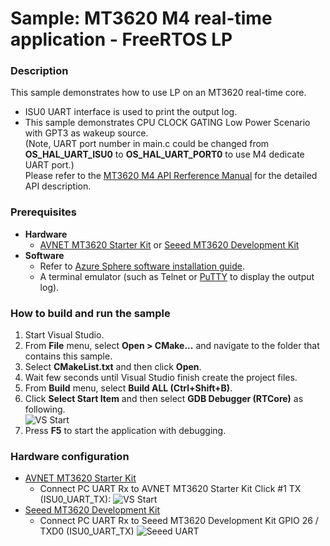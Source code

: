 # Sample: MT3620 M4 real-time application - FreeRTOS LP
### Description
This sample demonstrates how to use LP on an MT3620 real-time core.
- ISU0 UART interface is used to print the output log.
- This sample demonstrates CPU CLOCK GATING Low Power Scenario with GPT3 as wakeup source.  
(Note, UART port number in main.c could be changed from **OS_HAL_UART_ISU0** to **OS_HAL_UART_PORT0** to use M4 dedicate UART port.)  
Please refer to the [MT3620 M4 API Rerference Manual](https://support.mediatek.com/AzureSphere/mt3620/M4_API_Reference_Manual) for the detailed API description.

### Prerequisites
* **Hardware**
    * [AVNET MT3620 Starter Kit](https://www.avnet.com/shop/us/products/avnet-engineering-services/aes-ms-mt3620-sk-g-3074457345636825680/) or [Seeed MT3620 Development Kit](https://www.seeedstudio.com/Azure-Sphere-MT3620-Development-Kit-US-Version-p-3052.html)
* **Software**
    * Refer to [Azure Sphere software installation guide](https://docs.microsoft.com/en-ca/azure-sphere/install/overview).
    * A terminal emulator (such as Telnet or [PuTTY](https://www.chiark.greenend.org.uk/~sgtatham/putty/) to display the output log).

### How to build and run the sample
1. Start Visual Studio.  
2. From **File** menu, select **Open > CMake...** and navigate to the folder that contains this sample.  
3. Select **CMakeList.txt** and then click **Open**.  
4. Wait few seconds until Visual Studio finish create the project files.
5. From **Build** menu, select **Build ALL (Ctrl+Shift+B)**.  
6. Click **Select Start Item** and then select **GDB Debugger (RTCore)** as following.  
    ![VS Start](../../BareMetal/MT3620_RTApp_BareMetal_HelloWorld/pic/select_start_item.jpg)
7. Press **F5** to start the application with debugging.  

### Hardware configuration
* [AVNET MT3620 Starter Kit](https://www.avnet.com/shop/us/products/avnet-engineering-services/aes-ms-mt3620-sk-g-3074457345636825680/)
    * Connect PC UART Rx to AVNET MT3620 Starter Kit Click #1 TX (ISU0_UART_TX):
        ![VS Start](../../BareMetal/MT3620_RTApp_BareMetal_HelloWorld/pic/select_start_item.jpg)
* [Seeed MT3620 Development Kit](https://www.seeedstudio.com/Azure-Sphere-MT3620-Development-Kit-US-Version-p-3052.html)
    * Connect PC UART Rx to Seeed MT3620 Development Kit GPIO 26 / TXD0  (ISU0_UART_TX)
        ![Seeed UART](../../BareMetal/MT3620_RTApp_BareMetal_HelloWorld/pic/seeed_uart.png)
